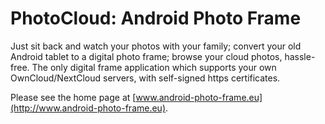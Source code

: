 # PhotoCloud: Android Photo Frame

Just sit back and watch your photos with your family; convert your old Android tablet to a digital photo frame; browse your cloud photos, hassle-free. The only digital frame application which supports your own OwnCloud/NextCloud servers, with self-signed https certificates.

Please see the home page at [www.android-photo-frame.eu](http://www.android-photo-frame.eu).

